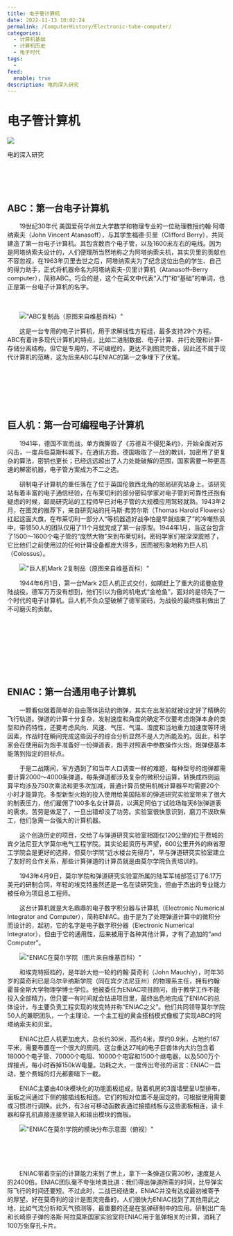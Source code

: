 ```yaml
---
title: 电子管计算机
date: 2022-11-13 10:02:24
permalink: /ComputerHistory/Electronic-tube-computer/
categories:
  - 计算机基础
  - 计算机历史
  - 电子时代
tags:
  - 
feed:
  enable: true
description: 电的深入研究
---
```

# 电子管计算机

![](https://image.peterjxl.com/blog/79.jpg)

电的深入研究
　　‍
<!-- more -->
　　‍

　　‍

## ABC：第一台电子计算机

　　19世纪30年代  美国爱荷华州立大学数学和物理专业的一位助理教授约翰·阿塔纳索夫（John Vincent Atanasoff），与其学生福德·贝里（Clifford Berry），共同建造了第一台电子计算机。其包含数百个电子管，以及1600米左右的电线。因为是阿塔纳索夫设计的，人们便理所当然地称之为阿塔纳索夫机，其实贝里的贡献也不容忽视，在1963年贝里去世之后，阿塔纳索夫为了纪念这位出色的学生、自己的得力助手，正式将机器命名为阿塔纳索夫-贝里计算机（Atanasoff–Berry computer），简称ABC。巧合的是，这个在英文中代表“入门”和“基础”的单词，也正是第一台电子计算机的名字。

　　‍

　　![ "ABC复制品（原图来自维基百科）"](https://image.peterjxl.com/blog/v2-98aa2db95085403fcec2546bdf53549d_b-20220327204523-mcz6u24.jpg)

　　这是一台专用的电子计算机，用于求解线性方程组，最多支持29个方程。ABC有着许多现代计算机的特点，比如二进制数据、电子计算、并行处理和计算-存储分离结构，但它是专用的，不可编程的，更达不到图灵完备，因此还不属于现代计算机的范畴，这为后来ABC与ENIAC的第一之争埋下了伏笔。

　　‍

　　‍

　　‍

## 巨人机：第一台可编程电子计算机

　　1941年，德国不宣而战，单方面撕毁了《苏德互不侵犯条约》，开始全面对苏闪击，一度兵临莫斯科城下。在通讯方面，德国吸取了一战的教训，加密用了更复杂的算法，密钥也更长；已经远远超出了人力处能破解的范围，国家需要一种更高速的解密机器，电子管方案成为不二之选。

　　研制电子计算机的重任落在了位于英国伦敦西北角的邮局研究站身上，该研究站有着丰富的电子通信经验，在布莱切利的部分密码学家对电子管的可靠性还抱有疑虑的时候，邮局研究站的工程师早已对电子管的大规模应用驾轻就熟。1943年2月，在图灵的推荐下，来自研究站的托马斯·弗劳尔斯（Thomas Harold Flowers）扛起这面大旗，在布莱切利一部分人“等机器造好战争怕是早就结束了”的冷嘲热讽中，带领50人的团队仅用了11个月就完成了第一台原型。1944年1月，当这台包含了1500～1600个电子管的“庞然大物”来到布莱切利，密码学家们被深深震撼了，它比他们之前使用过的任何计算设备都庞大得多，因而被形象地称为巨人机（Colossus）。

　　![ "巨人机Mark 2复制品（原图来自维基百科）"](https://image.peterjxl.com/blog/v2-340c1fd5d3bfb828cd141c1666a0f158_b-20220327204819-egbu798.jpg)

　　1944年6月1日，第一台Mark 2巨人机正式交付，如期赶上了重大的诺曼底登陆战役。德军万万没有想到，他们引以为傲的机电式“金枪鱼”，面对的是领先了一个时代的电子计算机。巨人机不负众望破解了德军密码，为战役的最终胜利做出了不可磨灭的贡献。

　　‍

　　‍

　　‍

　　‍

## ENIAC：第一台通用电子计算机

　　一颗看似做着简单的自由落体运动的炮弹，其实在出发前就被设定好了精确的飞行轨道。弹道的计算十分复杂，发射速度和角度的确定不仅要考虑炮弹本身的类型和炸药特性，还要考虑风向、风速、气压、气温、湿度和当地重力加速度等环境因素，作战时在瞬间完成这些因子的综合分析显然不是人力所能及的。因此，科学家会在使用前为炮手准备好一份弹道表，炮手对照表中参数操作火炮，炮弹便基本能落到指定的目标点。

　　于是二战期间，军方遇到了和当年人口调查一样的难题，每种型号的炮弹都需要计算2000～4000条弹道，每条弹道都涉及复杂的微积分运算，转换成四则运算平均涉及750次乘法和更多次加减，普通计算员使用机械计算器平均需要20个小时才能算完。多型新型火炮的投入使用给美国陆军的弹道研究实验室带来了很大的制表压力，他们雇佣了100多名女计算员，以满足阿伯丁试验场每天6张弹道表的需求。苦劳是做足了，一旦出错却没了功劳。实验室很快意识到，磨刀不误砍柴工，他们急需一台强大的计算机器。

　　这个创造历史的项目，交给了与弹道研究实验室相距仅120公里的位于费城的宾夕法尼亚大学莫尔电气工程学院。其实论起资历与声望，600公里开外的麻省理工学院会是更好的选择，但莫尔学院“近水楼台先得月”，早与弹道研究实验室建立了友好的合作关系，那些计算弹道的计算员就是由莫尔学院负责培训的。

　　1943年4月9日，莫尔学院和弹道研究实验室所属的陆军军械部签订了6.17万美元的研制合同，年轻的埃克特虽然还是一名在读研究生，但由于杰出的专业能力被任命为项目总工程师。

　　这台计算机就是大名鼎鼎的电子数字积分器与计算机（Electronic Numerical Integrator and Computer），简称ENIAC。由于是为了处理弹道计算中的微积分而设计的，起初，它的名字是电子数字积分器（Electronic Numerical Integrator），但由于它的通用性，后来被用于各种其他计算，才有了追加的“and Computer”。

　　![ "ENIAC在莫尔学院（图片来自维基百科）"](https://image.peterjxl.com/blog/v2-15a61ced1b4321bd6eb0a8952dfbbff1_b-20220327205200-yeafbq8.jpg)

　　和埃克特搭档的，是年龄大他一轮的约翰·莫奇利（John Mauchly），时年36岁的莫奇利已是乌尔辛纳斯学院（同在宾夕法尼亚州）的物理系主任，拥有约翰·霍普金斯大学物理学博士学位。他被委任为ENIAC项目顾问，由于教学工作不能投入全部精力，但只要一有时间就会钻进项目里，最终出色地完成了ENIAC的总体设计，与主要负责工程实现的埃克特并称“ENIAC之父”。他们共同领导莫尔学院50人的兼职团队，一个主理论、一个主工程的黄金搭档模式像极了实现ABC的阿塔纳索夫和贝里。

　　ENIAC比巨人机更加庞大，总长约30米，高约4米，厚约0.9米，占地约167平米，需要布置在一个很大的房间。这台重达27吨的电子巨兽体内大约包含着18000个电子管、70000个电阻、10000个电容和1500个继电器，以及500万个焊接点，每小时吞掉150kW电量。功耗之大，一度传出夸张的谣言：ENIAC一启动，整个费城的灯光都要暗下一截。

　　ENIAC主要由40块模块化的功能面板组成，贴着机房的3面墙壁呈U型排布，面板之间通过下侧的接插线板相连。它们的相对位置不是固定的，可根据使用需要或习惯进行调换。此外，有3台可移动函数表通过接插线板与这些面板相连，读卡器和穿孔机直接连接至输入和输出模块的面板。

　　![ "ENIAC在莫尔学院的模块分布示意图（俯视）"](https://image.peterjxl.com/blog/v2-a46fcffd73f77993541a86a15e70fea8_b-20220327205200-sp5glw4.jpg)

　　‍

　　  

　　ENIAC带着空前的计算能力来到了世上，拿下一条弹道仅需30秒，速度是人的2400倍。ENIAC团队毫不夸张地类比道：我们得出弹道所需的时间，比导弹实际飞行的时间还要短。不过此时，二战已经结束，ENIAC并没有达成最初被寄予的厚望。好在莫奇利的设计是图灵完备的，人们很快为ENIAC找到了其他用武之地，比如气流分析和天气预测等，最重要的还是在氢弹研制中的应用。研制出广岛和长崎原子弹的洛斯·阿拉莫斯国家实验室将ENIAC用于氢弹相关的计算，消耗了100万张穿孔卡片。

　　
